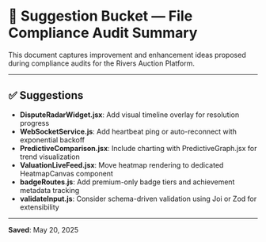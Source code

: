 # 📌 Suggestion Bucket — File Compliance Audit Summary

This document captures improvement and enhancement ideas proposed during compliance audits for the Rivers Auction Platform.

---

## ✅ Suggestions

- **DisputeRadarWidget.jsx**: Add visual timeline overlay for resolution progress
- **WebSocketService.js**: Add heartbeat ping or auto-reconnect with exponential backoff
- **PredictiveComparison.jsx**: Include charting with PredictiveGraph.jsx for trend visualization
- **ValuationLiveFeed.jsx**: Move heatmap rendering to dedicated HeatmapCanvas component
- **badgeRoutes.js**: Add premium-only badge tiers and achievement metadata tracking
- **validateInput.js**: Consider schema-driven validation using Joi or Zod for extensibility

---

**Saved**: May 20, 2025
